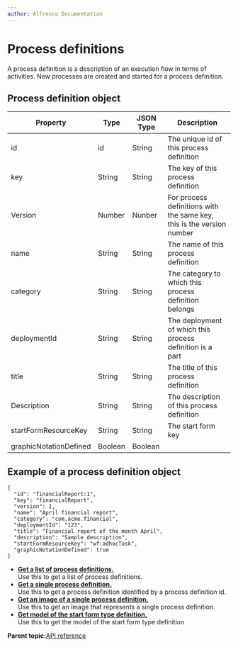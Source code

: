 ```yaml
---
author: Alfresco Documentation
---
```


# Process definitions

A process definition is a description of an execution flow in terms of activities. New processes are created and started for a process definition.

## Process definition object

|Property|Type|JSON Type|Description|
|--------|----|---------|-----------|
|id|id|String|The unique id of this process definition|
|key|String|String|The key of this process definition|
|Version|Number|Nunber|For process definitions with the same key, this is the version number|
|name|String|String|The name of this process definition|
|category|String|String|The category to which this process definition belongs|
|deploymentId|String|String|The deployment of which this process definition is a part|
|title|String|String|The title of this process definition|
|Description|String|String|The description of this process definition|
|startFormResourceKey|String|String|The start form key|
|graphicNotationDefined|Boolean|Boolean| |

## Example of a process definition object

```
{
  "id": "financialReport:1",
  "key": "financialReport",
  "version": 1,
  "name": "April financial report",
  "category": "com.acme.financial",
  "deploymentId": "123",
  "title": "Financial report of the month April",
  "description": "Sample description",
  "startFormResourceKey": "wf:adhocTask",
  "graphicNotationDefined": true          
}
```

-   **[Get a list of process definitions.](../../../pra/1/concepts/act-procdefs-get-procdefs.md)**  
Use this to get a list of process definitions.
-   **[Get a single process definition.](../../../pra/1/concepts/act-procdefs-get-procdef.md)**  
Use this to get a process definition identified by a process definition id.
-   **[Get an image of a single process definition.](../../../pra/1/concepts/act-procdefs-get-image.md)**  
Use this to get an image that represents a single process definition.
-   **[Get model of the start form type definition.](../../../pra/1/concepts/act-procdefs-get-form-model.md)**  
Use this to get the model of the start form type definition

**Parent topic:**[API reference](../../../pra/1/concepts/pra-resources.md)

